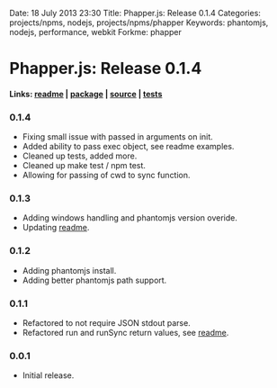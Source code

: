 Date: 18 July 2013 23:30
Title: Phapper.js: Release 0.1.4
Categories: projects/npms, nodejs, projects/npms/phapper
Keywords: phantomjs, nodejs, performance, webkit
Forkme: phapper

# Phapper.js: Release 0.1.4

#### Links: [readme](/projects/npms/phapper) | [package](https://npmjs.org/package/phapper) | [source](https://github.com/jmervine/phapper) | [tests](https://travis-ci.org/jmervine/phapper)

### 0.1.4

* Fixing small issue with passed in arguments on init.
* Added ability to pass exec object, see readme examples.
* Cleaned up tests, added more.
* Cleaned up make test / npm test.
* Allowing for passing of cwd to sync function.


### 0.1.3

* Adding windows handling and phantomjs version overide.
* Updating [readme](/projects/npms/phapper).

### 0.1.2

* Adding phantomjs install.
* Adding better phantomjs path support.

### 0.1.1

* Refactored to not require JSON stdout parse.
* Refactored run and runSync return values, see [readme](/projects/npms/phapper).

### 0.0.1

* Initial release.


